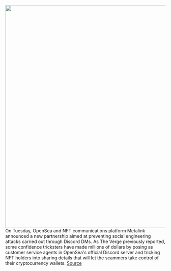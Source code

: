 <img src='https://cdn.vox-cdn.com/thumbor/cNcFWFs9l3HAFNP85Wk-faRjC7g=/0x0:2040x1360/1200x800/filters:focal(857x517:1183x843)/cdn.vox-cdn.com/uploads/chorus_image/image/70513093/VRG_ILLO_STK002_D_Crosby_Close_NFT_Theft.0.jpg' width='700px' /><br/>
On Tuesday, OpenSea and NFT communications platform Metalink announced a new partnership aimed at preventing social engineering attacks carried out through Discord DMs. As The Verge previously reported, some confidence tricksters have made millions of dollars by posing as customer service agents in OpenSea's official Discord server and tricking NFT holders into sharing details that will let the scammers take control of their cryptocurrency wallets.
<a href='https://www.theverge.com/2022/2/15/22935143/opensea-nft-metalink-launch-verified-dm-scammers-discord'> Source <a/>